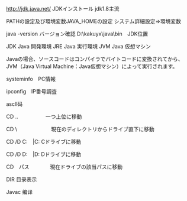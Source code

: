 http://jdk.java.net/ JDKインストール
jdk1.8主流

PATHの設定及び環境変数JAVA_HOMEの設定
システム詳細設定⇒環境変数

java -version バージョン確認
D:\kakuyx\java\bin　JDK位置

JDK Java 開発環境
JRE  Java 実行環境
JVM  Java 仮想マシン

Javaの場合、ソースコードはコンパイラでバイトコードに変換されてから、JVM（Java Virtual Machine：Java仮想マシン）によって実行されます。

systeminfo　PC情報

ipconfig　IP番号調査

ascll码

CD ..　　　　　     一つ上位に移動

CD \ 　　　　　　 現在のディレクトリからドライブ直下に移動

CD /D C:　|C:   Cドライブに移動

CD /D D:　|D:   Dドライブに移動

CD　パス　　　　現在ドライブの該当パスに移動

DIR 目录表示

Javac 编译

